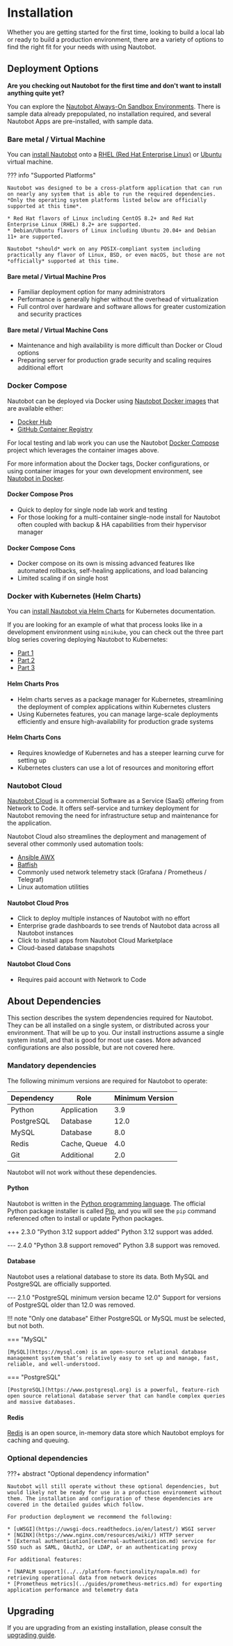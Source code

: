 # Installation

Whether you are getting started for the first time, looking to build a local lab or ready to build a production environment, there are a variety of options to find the right fit for your needs with using Nautobot. 

## Deployment Options

**Are you checking out Nautobot for the first time and don't want to install anything quite yet?** 

You can explore the [Nautobot Always-On Sandbox Environments](https://networktocode.com/nautobot/sandbox-environments/). There is sample data already prepopulated, no installation required, and several Nautobot Apps are pre-installed, with sample data. 

### Bare metal / Virtual Machine

You can [install Nautobot](install_system.md) onto a [RHEL (Red Hat Enterprise Linux)](https://www.redhat.com/en/technologies/linux-platforms/enterprise-linux) or [Ubuntu](https://ubuntu.com/) virtual machine. 

??? info "Supported Platforms"

    Nautobot was designed to be a cross-platform application that can run on nearly any system that is able to run the required dependencies. *Only the operating system platforms listed below are officially supported at this time*.

    * Red Hat flavors of Linux including CentOS 8.2+ and Red Hat Enterprise Linux (RHEL) 8.2+ are supported.
    * Debian/Ubuntu flavors of Linux including Ubuntu 20.04+ and Debian 11+ are supported.

    Nautobot *should* work on any POSIX-compliant system including practically any flavor of Linux, BSD, or even macOS, but those are not *officially* supported at this time.


#### Bare metal / Virtual Machine Pros

* Familiar deployment option for many administrators
* Performance is generally higher without the overhead of virtualization
* Full control over hardware and software allows for greater customization and security practices

#### Bare metal / Virtual Machine Cons

* Maintenance and high availability is more difficult than Docker or Cloud options
* Preparing server for production grade security and scaling requires additional effort 

### Docker Compose

Nautobot can be deployed via Docker using [Nautobot Docker images](../guides/docker.md) that are available either:

* [Docker Hub](https://hub.docker.com/r/networktocode/nautobot)
* [GitHub Container Registry](https://github.com/nautobot/nautobot/pkgs/container/nautobot) 

For local testing and lab work you can use the Nautobot [Docker Compose](https://github.com/nautobot/nautobot-docker-compose) project which leverages the container images above. 

For more information about the Docker tags, Docker configurations, or using container images for your own development environment, see [Nautobot in Docker](../guides/docker.md).

#### Docker Compose Pros

* Quick to deploy for single node lab work and testing
* For those looking for a multi-container single-node install for Nautobot often coupled with backup & HA capabilities from their hypervisor manager

#### Docker Compose Cons

* Docker compose on its own is missing advanced features like automated rollbacks, self-healing applications, and load balancing 
* Limited scaling if on single host 

### Docker with Kubernetes (Helm Charts)

You can [install Nautobot via Helm Charts](https://docs.nautobot.com/projects/helm-charts/en/stable/) for Kubernetes documentation. 

If you are looking for an example of what that process looks like in a development environment using `minikube`, you can check out the three part blog series covering deploying Nautobot to Kubernetes:
* [Part 1](https://networktocode.com/blog/deploying-nautobot-to-kubernetes-01/)
* [Part 2](https://networktocode.com/blog/deploying-nautobot-to-kubernetes-02/)
* [Part 3](https://networktocode.com/blog/deploying-nautobot-to-kubernetes-03/)

#### Helm Charts Pros

* Helm charts serves as a package manager for Kubernetes, streamlining the deployment of complex applications within Kubernetes clusters
* Using Kubernetes features, you can manage large-scale deployments efficiently and ensure high-availability for production grade systems

#### Helm Charts Cons

* Requires knowledge of Kubernetes and has a steeper learning curve for setting up
* Kubernetes clusters can use a lot of resources and monitoring effort

### Nautobot Cloud

[Nautobot Cloud](https://networktocode.com/nautobot/nautobot-cloud/) is a commercial Software as a Service (SaaS) offering from Network to Code. It offers self-service and turnkey deployment for Nautobot removing the need for infrastructure setup and maintenance for the application. 

Nautobot Cloud also streamlines the deployment and management of several other commonly used automation tools:
* [Ansible AWX](https://github.com/ansible/awx)
* [Batfish](https://github.com/batfish/batfish)
* Commonly used network telemetry stack (Grafana / Prometheus / Telegraf)
* Linux automation utilities

#### Nautobot Cloud Pros

* Click to deploy multiple instances of Nautobot with no effort
* Enterprise grade dashboards to see trends of Nautobot data across all Nautobot instances
* Click to install apps from Nautobot Cloud Marketplace
* Cloud-based database snapshots

#### Nautobot Cloud Cons

* Requires paid account with Network to Code

## About Dependencies

This section describes the system dependencies required for Nautobot. They can be all installed on a single system, or distributed across your environment. That will be up to you. Our install instructions assume a single system install, and that is good for most use cases. More advanced configurations are also possible, but are not covered here.

### Mandatory dependencies

The following minimum versions are required for Nautobot to operate:

| Dependency | Role         | Minimum Version |
| ---------- | ------------ | --------------- |
| Python     | Application  | 3.9             |
| PostgreSQL | Database     | 12.0            |
| MySQL      | Database     | 8.0             |
| Redis      | Cache, Queue | 4.0             |
| Git        | Additional   | 2.0             |

Nautobot will not work without these dependencies.

#### Python

Nautobot is written in the [Python programming language](https://www.python.org/). The official Python package installer is called [Pip](https://pip.pypa.io/en/stable/), and you will see the `pip` command referenced often to install or update Python packages.

+++ 2.3.0 "Python 3.12 support added"
    Python 3.12 support was added.

--- 2.4.0 "Python 3.8 support removed"
    Python 3.8 support was removed.

#### Database

Nautobot uses a relational database to store its data. Both MySQL and PostgreSQL are officially supported.

--- 2.1.0 "PostgreSQL minimum version became 12.0"
    Support for versions of PostgreSQL older than 12.0 was removed.

!!! note "Only one database"
    Either PostgreSQL or MySQL must be selected, but not both.

=== "MySQL"

    [MySQL](https://mysql.com) is an open-source relational database management system that’s relatively easy to set up and manage, fast, reliable, and well-understood.

=== "PostgreSQL"

    [PostgreSQL](https://www.postgresql.org) is a powerful, feature-rich open source relational database server that can handle complex queries and massive databases.

#### Redis

[Redis](https://redis.io/) is an open source, in-memory data store which Nautobot employs for caching and queuing.

### Optional dependencies

???+ abstract "Optional dependency information"

    Nautobot will still operate without these optional dependencies, but would likely not be ready for use in a production environment without them. The installation and configuration of these dependencies are covered in the detailed guides which follow.

    For production deployment we recommend the following:

    * [uWSGI](https://uwsgi-docs.readthedocs.io/en/latest/) WSGI server
    * [NGINX](https://www.nginx.com/resources/wiki/) HTTP server
    * [External authentication](external-authentication.md) service for SSO such as SAML, OAuth2, or LDAP, or an authenticating proxy

    For additional features:

    * [NAPALM support](../../platform-functionality/napalm.md) for retrieving operational data from network devices
    * [Prometheus metrics](../guides/prometheus-metrics.md) for exporting application performance and telemetry data

## Upgrading

If you are upgrading from an existing installation, please consult the [upgrading guide](../upgrading/upgrading.md).

